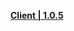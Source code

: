 **[Client | 1.0.5](https://autopatchos.starrails.com/client/download/20230413214947_toY0cWzqBhhM2EDV/StarRail_1.0.5.zip)**  